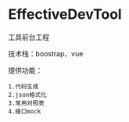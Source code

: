# EffectiveDevTool
工具前台工程

技术栈：boostrap、vue

提供功能：

    1.代码生成
    2.json格式化
    3.常用对照表
    4.接口mock
